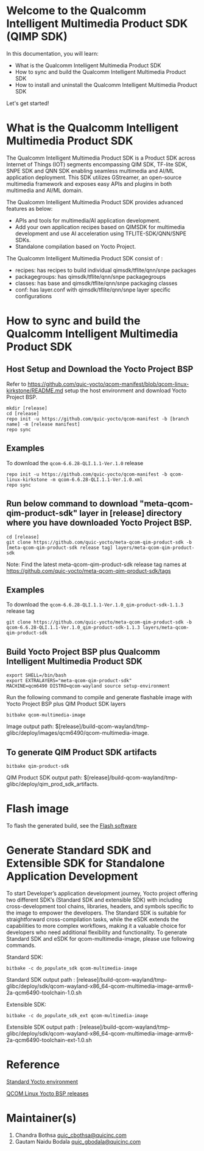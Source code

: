 # Welcome to the Qualcomm Intelligent Multimedia Product SDK (QIMP SDK)

In this documentation, you will learn:

- What is the Qualcomm Intelligent Multimedia Product SDK
- How to sync and build the Qualcomm Intelligent Multimedia Product SDK
- How to install and uninstall the Qualcomm Intelligent Multimedia Product SDK

Let's get started!

# What is the Qualcomm Intelligent Multimedia Product SDK

The Qualcomm Intelligent Multimedia Product SDK is a Product SDK across Internet of Things (IOT) segments encompassing QIM SDK, TF-lite SDK, SNPE SDK and QNN SDK enabling seamless multimedia and AI/ML application deployment. This SDK utilizes GStreamer, an open-source multimedia framework and exposes easy APIs and plugins in both multimedia and AI/ML domain.

The Qualcomm Intelligent Multimedia Product SDK provides advanced features as below:

- APIs and tools for multimedia/AI application development.
- Add your own application recipes based on QIMSDK for multimedia development and use AI acceleration using TFLITE-SDK/QNN/SNPE SDKs.
- Standalone compilation based on Yocto Project.

The Qualcomm Intelligent Multimedia Product SDK consist of :

- recipes: has recipes to build individual qimsdk/tflite/qnn/snpe packages
- packagegroups: has qimsdk/tflite/qnn/snpe packagegroups
- classes: has base and qimsdk/tflite/qnn/snpe packaging classes
- conf: has layer.conf with qimsdk/tflite/qnn/snpe layer specific configurations


# How to sync and build the Qualcomm Intelligent Multimedia Product SDK

## Host Setup and Download the Yocto Project BSP

Refer to https://github.com/quic-yocto/qcom-manifest/blob/qcom-linux-kirkstone/README.md setup the host environment and download Yocto Project BSP.

```shell
mkdir [release]
cd [release]
repo init -u https://github.com/quic-yocto/qcom-manifest -b [branch name] -m [release manifest]
repo sync
```

## Examples

To download the `qcom-6.6.28-QLI.1.1-Ver.1.0` release

```shell
repo init -u https://github.com/quic-yocto/qcom-manifest -b qcom-linux-kirkstone -m qcom-6.6.28-QLI.1.1-Ver.1.0.xml
repo sync
```

## Run below command to download "meta-qcom-qim-product-sdk" layer in [release] directory where you have downloaded Yocto Project BSP.

```shell
cd [release]
git clone https://github.com/quic-yocto/meta-qcom-qim-product-sdk -b [meta-qcom-qim-product-sdk release tag] layers/meta-qcom-qim-product-sdk
```
Note: Find the latest meta-qcom-qim-product-sdk release tag names at https://github.com/quic-yocto/meta-qcom-qim-product-sdk/tags

## Examples

To download the `qcom-6.6.28-QLI.1.1-Ver.1.0_qim-product-sdk-1.1.3` release tag
```shell
git clone https://github.com/quic-yocto/meta-qcom-qim-product-sdk -b qcom-6.6.28-QLI.1.1-Ver.1.0_qim-product-sdk-1.1.3 layers/meta-qcom-qim-product-sdk
```

## Build Yocto Project BSP plus Qualcomm Intelligent Multimedia Product SDK

```shell
export SHELL=/bin/bash
export EXTRALAYERS="meta-qcom-qim-product-sdk"
MACHINE=qcm6490 DISTRO=qcom-wayland source setup-environment
```

Run the following command to compile and generate flashable image with Yocto Project BSP plus QIM Product SDK layers
```shell
bitbake qcom-multimedia-image
```
Image output path: $[release]/build-qcom-wayland/tmp-glibc/deploy/images/qcm6490/qcom-multimedia-image.

## To generate QIM Product SDK artifacts

```shell
bitbake qim-product-sdk
```
QIM Product SDK output path: $[release]/build-qcom-wayland/tmp-glibc/deploy/qim_prod_sdk_artifacts.

# Flash image

To flash the generated build, see the [Flash software](https://docs.qualcomm.com/bundle/resource/topics/80-70014-254/flash_images.html)

# Generate Standard SDK and Extensible SDK for Standalone Application Development

To start Developer’s application development journey, Yocto project offering two different SDK’s (Standard SDK and extensible SDK) with including cross-development tool chains, libraries, headers, and symbols specific to the image to empower the developers. The Standard SDK is suitable for straightforward cross-compilation tasks, while the eSDK extends the capabilities to more complex workflows, making it a valuable choice for developers who need additional flexibility and functionality. To generate Standard SDK and eSDK for qcom-multimedia-image, please use following commands.

Standard SDK:
```shell
bitbake -c do_populate_sdk qcom-multimedia-image
```
Standard SDK output path : [release]/build-qcom-wayland/tmp-glibc/deploy/sdk/qcom-wayland-x86_64-qcom-multimedia-image-armv8-2a-qcm6490-toolchain-1.0.sh

Extensible SDK:
```shell
bitbake -c do_populate_sdk_ext qcom-multimedia-image
```
Extensible SDK output path : [release]/build-qcom-wayland/tmp-glibc/deploy/sdk/qcom-wayland-x86_64-qcom-multimedia-image-armv8-2a-qcm6490-toolchain-ext-1.0.sh

# Reference

[Standard Yocto environment](https://docs.yoctoproject.org/4.0.13/brief-yoctoprojectqs/index.html)

[QCOM Linux Yocto BSP releases](https://github.com/quic-yocto/qcom-manifest/blob/qcom-linux-kirkstone/README.md)

# Maintainer(s)
1. Chandra Bothsa <quic_cbothsa@quicinc.com>
2. Gautam Naidu Bodala <quic_gbodala@quicinc.com>
